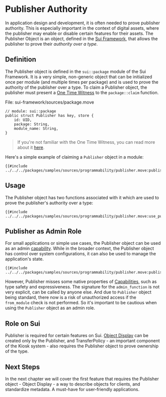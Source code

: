 # Publisher Authority

In application design and development, it is often needed to prove publisher authority. This is especially important in the context of digital assets, where the publisher may enable or disable certain features for their assets. The Publisher Object is an object, defined in the [Sui Framework](./sui-framework.md), that allows the publisher to prove their _authority over a type_.

## Definition

The Publisher object is defined in the `sui::package` module of the Sui Framework. It is a very simple, non-generic object that can be initialized once per module (and multiple times per package) and is used to prove the authority of the publisher over a type. To claim a Publisher object, the publisher must present a [One Time Witness](./one-time-witness.md) to the `package::claim` function.

File: sui-framework/sources/package.move

```move
// module: sui::package
public struct Publisher has key, store {
    id: UID,
    package: String,
    module_name: String,
}
```

> If you're not familiar with the One Time Witness, you can read more about it [here](./one-time-witness.md).

Here's a simple example of claiming a `Publisher` object in a module:

```move
{{#include ../../../packages/samples/sources/programmability/publisher.move:publisher}}
```

## Usage

The Publisher object has two functions associated with it which are used to prove the publisher's authority over a type:

```move
{{#include ../../../packages/samples/sources/programmability/publisher.move:use_publisher}}
```

## Publisher as Admin Role

For small applications or simple use cases, the Publisher object can be used as an admin [capability](./capability.md). While in the broader context, the Publisher object has control over system configurations, it can also be used to manage the application's state.

```move
{{#include ../../../packages/samples/sources/programmability/publisher.move:publisher_as_admin}}
```

However, Publisher misses some native properties of [Capabilities](./capability.md), such as type safety and expressiveness. The signature for the `admin_function` is not very explicit, can be called by anyone else. And due to `Publisher` object being standard, there now is a risk of unauthorized access if the `from_module` check is not performed. So it's important to be cautious when using the `Publisher` object as an admin role.

## Role on Sui

Publisher is required for certain features on Sui. [Object Display](./display.md) can be created only by the Publisher, and TransferPolicy - an important component of the Kiosk system - also requires the Publisher object to prove ownership of the type.

## Next Steps

In the next chapter we will cover the first feature that requires the Publisher object - Object Display - a way to describe objects for clients, and standardize metadata. A must-have for user-friendly applications.
